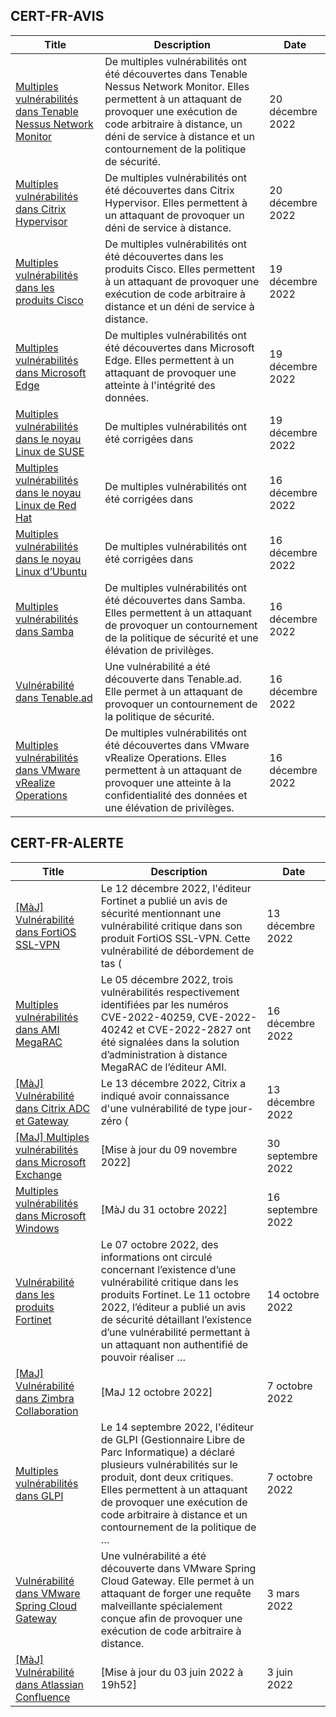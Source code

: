 
## CERT-FR-AVIS
|Title|Description|Date|
|---|---|---|
| [Multiples vulnérabilités dans Tenable Nessus Network Monitor](https://www.cert.ssi.gouv.fr/avis/CERTFR-2022-AVI-1119/) | De multiples vulnérabilités ont été découvertes dans Tenable Nessus Network Monitor. Elles permettent à un attaquant de provoquer une exécution de code arbitraire à distance, un déni de service à distance et un contournement de la politique de sécurité. | 20 décembre 2022 |
| [Multiples vulnérabilités dans Citrix Hypervisor](https://www.cert.ssi.gouv.fr/avis/CERTFR-2022-AVI-1118/) | De multiples vulnérabilités ont été découvertes dans Citrix Hypervisor. Elles permettent à un attaquant de provoquer un déni de service à distance. | 20 décembre 2022 |
| [Multiples vulnérabilités dans les produits Cisco](https://www.cert.ssi.gouv.fr/avis/CERTFR-2022-AVI-1117/) | De multiples vulnérabilités ont été découvertes dans les produits Cisco. Elles permettent à un attaquant de provoquer une exécution de code arbitraire à distance et un déni de service à distance. | 19 décembre 2022 |
| [Multiples vulnérabilités dans Microsoft Edge](https://www.cert.ssi.gouv.fr/avis/CERTFR-2022-AVI-1116/) | De multiples vulnérabilités ont été découvertes dans Microsoft Edge. Elles permettent à un attaquant de provoquer une atteinte à l'intégrité des données. | 19 décembre 2022 |
| [Multiples vulnérabilités dans le noyau Linux de SUSE](https://www.cert.ssi.gouv.fr/avis/CERTFR-2022-AVI-1115/) | De multiples vulnérabilités ont été corrigées dans  | 19 décembre 2022 |
| [Multiples vulnérabilités dans le noyau Linux de Red Hat](https://www.cert.ssi.gouv.fr/avis/CERTFR-2022-AVI-1114/) | De multiples vulnérabilités ont été corrigées dans  | 16 décembre 2022 |
| [Multiples vulnérabilités dans le noyau Linux d’Ubuntu](https://www.cert.ssi.gouv.fr/avis/CERTFR-2022-AVI-1113/) | De multiples vulnérabilités ont été corrigées dans  | 16 décembre 2022 |
| [Multiples vulnérabilités dans Samba](https://www.cert.ssi.gouv.fr/avis/CERTFR-2022-AVI-1112/) | De multiples vulnérabilités ont été découvertes dans Samba. Elles permettent à un attaquant de provoquer un contournement de la politique de sécurité et une élévation de privilèges. | 16 décembre 2022 |
| [Vulnérabilité dans Tenable.ad](https://www.cert.ssi.gouv.fr/avis/CERTFR-2022-AVI-1111/) | Une vulnérabilité a été découverte dans Tenable.ad. Elle permet à un attaquant de provoquer un contournement de la politique de sécurité. | 16 décembre 2022 |
| [Multiples vulnérabilités dans VMware vRealize Operations](https://www.cert.ssi.gouv.fr/avis/CERTFR-2022-AVI-1110/) | De multiples vulnérabilités ont été découvertes dans VMware vRealize Operations. Elles permettent à un attaquant de provoquer une atteinte à la confidentialité des données et une élévation de privilèges. | 16 décembre 2022 |
## CERT-FR-ALERTE
|Title|Description|Date|
|---|---|---|
| [[MàJ] Vulnérabilité dans FortiOS SSL-VPN](https://www.cert.ssi.gouv.fr/alerte/CERTFR-2022-ALE-012/) | Le 12 décembre 2022, l'éditeur Fortinet a publié un avis de sécurité mentionnant une vulnérabilité critique dans son produit FortiOS SSL-VPN. Cette vulnérabilité de débordement de tas ( | 13 décembre 2022 |
| [Multiples vulnérabilités dans AMI MegaRAC](https://www.cert.ssi.gouv.fr/alerte/CERTFR-2022-ALE-014/) | Le 05 décembre 2022, trois vulnérabilités respectivement identifiées par les numéros CVE-2022-40259, CVE-2022-40242 et CVE-2022-2827 ont été signalées dans la solution d’administration à distance MegaRAC de l’éditeur AMI. | 16 décembre 2022 |
| [[MàJ] Vulnérabilité dans Citrix ADC et Gateway](https://www.cert.ssi.gouv.fr/alerte/CERTFR-2022-ALE-013/) | Le 13 décembre 2022, Citrix a indiqué avoir connaissance d'une vulnérabilité de type jour-zéro ( | 13 décembre 2022 |
| [[MaJ] Multiples vulnérabilités dans Microsoft Exchange](https://www.cert.ssi.gouv.fr/alerte/CERTFR-2022-ALE-008/) | [Mise à jour du 09 novembre 2022] | 30 septembre 2022 |
| [Multiples vulnérabilités dans Microsoft Windows](https://www.cert.ssi.gouv.fr/alerte/CERTFR-2022-ALE-007/) | [MàJ du 31 octobre 2022] | 16 septembre 2022 |
| [Vulnérabilité dans les produits Fortinet](https://www.cert.ssi.gouv.fr/alerte/CERTFR-2022-ALE-011/) | Le 07 octobre 2022, des informations ont circulé concernant l’existence d’une vulnérabilité critique dans les produits Fortinet. Le 11 octobre 2022, l’éditeur a publié un avis de sécurité détaillant l’existence d’une vulnérabilité permettant à un attaquant non authentifié de pouvoir réaliser … | 14 octobre 2022 |
| [[MaJ] Vulnérabilité dans Zimbra Collaboration](https://www.cert.ssi.gouv.fr/alerte/CERTFR-2022-ALE-009/) | [MaJ 12 octobre 2022]  | 7 octobre 2022 |
| [Multiples vulnérabilités dans GLPI](https://www.cert.ssi.gouv.fr/alerte/CERTFR-2022-ALE-010/) | Le 14 septembre 2022, l'éditeur de GLPI (Gestionnaire Libre de Parc Informatique) a déclaré plusieurs vulnérabilités sur le produit, dont deux critiques. Elles permettent à un attaquant de provoquer une exécution de code arbitraire à distance et un contournement de la politique de … | 7 octobre 2022 |
| [Vulnérabilité dans VMware Spring Cloud Gateway](https://www.cert.ssi.gouv.fr/alerte/CERTFR-2022-ALE-002/) | Une vulnérabilité a été découverte dans VMware Spring Cloud Gateway. Elle permet à un attaquant de forger une requête malveillante spécialement conçue afin de provoquer une exécution de code arbitraire à distance. | 3 mars 2022 |
| [[MàJ] Vulnérabilité dans Atlassian Confluence](https://www.cert.ssi.gouv.fr/alerte/CERTFR-2022-ALE-006/) | [Mise à jour du 03 juin 2022 à 19h52] | 3 juin 2022 |
